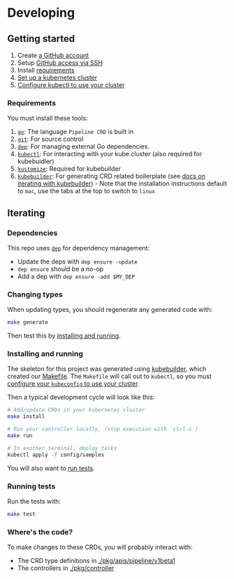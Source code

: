 # Developing

## Getting started

1. Create [a GitHub account](https://github.com/join)
1. Setup [GitHub access via
   SSH](https://help.github.com/articles/connecting-to-github-with-ssh/)
1. Install [requirements](#requirements)
1. [Set up a kubernetes cluster](https://github.com/knative/serving/blob/master/docs/creating-a-kubernetes-cluster.md)
1. [Configure kubectl to use your cluster](https://kubernetes.io/docs/tasks/access-application-cluster/configure-access-multiple-clusters/)

### Requirements

You must install these tools:

1. [`go`](https://golang.org/doc/install): The language `Pipeline CRD` is built in
1. [`git`](https://help.github.com/articles/set-up-git/): For source control
1. [`dep`](https://github.com/golang/dep): For managing external Go
   dependencies.
1. [`kubectl`](https://kubernetes.io/docs/tasks/tools/install-kubectl/): For interacting with your kube cluster (also required for kubebuidler)
1. [`kustomize`](https://github.com/kubernetes-sigs/kustomize): Required for kubebuilder
1. [`kubebuilder`](https://book.kubebuilder.io/quick_start.html): For generating CRD related
boilerplate (see [docs on iterating with kubebuilder](#installing-and-running)) - Note that
the installation instructions default to `mac`, use the tabs at the top to switch to `linux`

## Iterating

### Dependencies

This repo uses [`dep`](https://golang.github.io/dep/docs/daily-dep.html) for dependency management:

* Update the deps with `dep ensure -update`
* `dep ensure` should be a no-op
* Add a dep with `dep ensure -add $MY_DEP`

### Changing types

When updating types, you should regenerate any generated code with:

```bash
make generate
```

Then test this by [installing and running](#installing-and-running).

### Installing and running

The skeleton for this project was generated using [kubebuilder](https://book.kubebuilder.io/quick_start.html),
which created our [Makefile](./Makefile). The `Makefile` will call out to `kubectl`,
so you must [configure your `kubeconfig` to use your cluster](https://kubernetes.io/docs/tasks/access-application-cluster/configure-access-multiple-clusters/).

Then a typical development cycle will look like this:

```bash
# Add/update CRDs in your kubernetes cluster
make install

# Run your controller locally, (stop execution with `ctrl-c`)
make run

# In another terminal, deploy tasks
kubectl apply -f config/samples
```

You will also want to [run tests](#running-tests).

### Running tests

Run the tests with:

```bash
make test
```

### Where's the code?

To make changes to these CRDs, you will probably interact with:

* The CRD type definitions in [./pkg/apis/pipeline/v1beta1](./pkg/apis/pipeline/v1beta1)
* The controllers in [./pkg/controller](./pkg/controller)
